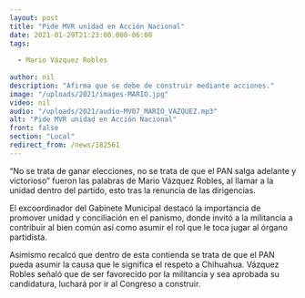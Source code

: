 ```yaml
---
layout: post
title: "Pide MVR unidad en Acción Nacional"
date: 2021-01-29T21:23:00.000-06:00
tags:
  
  - Mario Vázquez Robles
  
author: nil
description: "Afirma que se debe de construir mediante acciones."
image: "/uploads/2021/images-MARIO.jpg"
video: nil
audio: "/uploads/2021/audio-MV07_MARIO_VAZQUEZ.mp3"
alt: "Pide MVR unidad en Acción Nacional"
front: false
section: "Local"
redirect_from: /news/182561
---
```


“No se trata de ganar elecciones, no se trata de que el PAN salga adelante y victorioso” fueron las palabras de Mario Vázquez Robles, al llamar a la unidad dentro del partido, esto tras la renuncia de las dirigencias.

El excoordinador del Gabinete Municipal destacó la importancia de promover unidad y conciliación en el panismo, donde invitó a la militancia a contribuir al bien común así como asumir el rol que le toca jugar al órgano partidista.

Asimismo recalcó que dentro de esta contienda se trata de que el PAN pueda asumir la causa que le significa el respeto a Chihuahua. Vázquez Robles señaló que de ser favorecido por la militancia y sea aprobada su candidatura, luchará por ir al Congreso a construir.